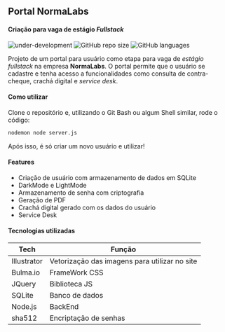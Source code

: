 ## Portal NormaLabs
#### Criação para vaga de estágio _Fullstack_

![under-development](https://camo.githubusercontent.com/582d869b02b6fd3f4788913b44c76f52d37f9987b8ee78e707a8d1f7966fcd7b/68747470733a2f2f696d672e736869656c64732e696f2f62616467652f7374617475732d756e646572253230646576656c6f706d656e742d79656c6c6f77) ![GitHub repo size](https://img.shields.io/github/repo-size/mardesonH/normalabs) ![GitHub languages](https://img.shields.io/github/languages/top/mardesonH/normalabs)

Projeto de um portal para usuário como etapa para vaga de _estágio fullstack_ na empresa **NormaLabs**.
O portal permite que o usuário se cadastre e tenha acesso a funcionalidades como consulta de contra-cheque, crachá digital e _service desk_.

#### Como utilizar
Clone o repositório e, utilizando o Git Bash ou algum Shell similar, rode o código:
```sh
nodemon node server.js
```
Após isso, é só criar um novo usuário e utilizar!

#### Features
- Criação de usuário com armazenamento de dados em SQLite
- DarkMode e LightMode
- Armazenamento de senha com criptografia
- Geração de PDF
- Crachá digital gerado com os dados do usuário
- Service Desk

#### Tecnologias utilizadas
| Tech | Função |
| ------ | ------ |
| Illustrator | Vetorização das imagens para utilizar no site |
| Bulma.io | FrameWork CSS |
| JQuery | Biblioteca JS |
| SQLite | Banco de dados |
| Node.js | BackEnd |
| sha512 | Encriptação de senhas |
